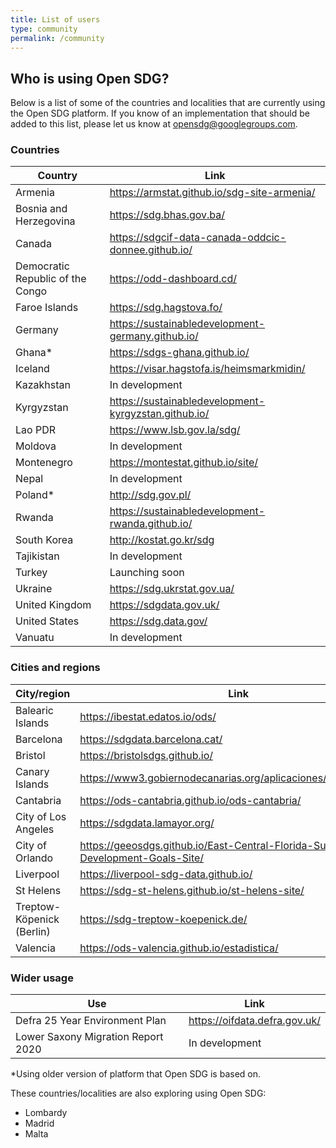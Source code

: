```yaml
---
title: List of users
type: community
permalink: /community
---
```


## Who is using Open SDG?

Below is a list of some of the countries and localities that are currently using the Open SDG platform.
If you know of an implementation that should be added to this list, please let us know at [opensdg@googlegroups.com](mailto:opensdg@googlegroups.com).

### Countries

|Country|Link|
|----|----|
|Armenia|<https://armstat.github.io/sdg-site-armenia/>|
|Bosnia and Herzegovina|<https://sdg.bhas.gov.ba/>|
|Canada|<https://sdgcif-data-canada-oddcic-donnee.github.io/>|
|Democratic Republic of the Congo|<https://odd-dashboard.cd/>|
|Faroe Islands|<https://sdg.hagstova.fo/>|
|Germany|<https://sustainabledevelopment-germany.github.io/>|
|Ghana* |<https://sdgs-ghana.github.io/>|
|Iceland|<https://visar.hagstofa.is/heimsmarkmidin/>|
|Kazakhstan|In development|
|Kyrgyzstan|<https://sustainabledevelopment-kyrgyzstan.github.io/>|
|Lao PDR|<https://www.lsb.gov.la/sdg/>|
|Moldova|In development|
|Montenegro|<https://montestat.github.io/site/>|
|Nepal|In development|
|Poland* |<http://sdg.gov.pl/>|
|Rwanda|<https://sustainabledevelopment-rwanda.github.io/>|
|South Korea|<http://kostat.go.kr/sdg>|
|Tajikistan|In development|
|Turkey|Launching soon|
|Ukraine|<https://sdg.ukrstat.gov.ua/>|
|United Kingdom|<https://sdgdata.gov.uk/>|
|United States|<https://sdg.data.gov/>|
|Vanuatu|In development|

### Cities and regions

|City/region|Link|
|----|----|
|Balearic Islands|<https://ibestat.edatos.io/ods/>|
|Barcelona|<https://sdgdata.barcelona.cat/>|
|Bristol|<https://bristolsdgs.github.io/>|
|Canary Islands|<https://www3.gobiernodecanarias.org/aplicaciones/appsistac/ods/>|
|Cantabria|<https://ods-cantabria.github.io/ods-cantabria/>|
|City of Los Angeles|<https://sdgdata.lamayor.org/>|
|City of Orlando|<https://geeosdgs.github.io/East-Central-Florida-Sustainable-Development-Goals-Site/>|
|Liverpool|<https://liverpool-sdg-data.github.io/>|
|St Helens|<https://sdg-st-helens.github.io/st-helens-site/>|
|Treptow-Köpenick (Berlin)|<https://sdg-treptow-koepenick.de/>|
|Valencia|<https://ods-valencia.github.io/estadistica/>|

### Wider usage

|Use|Link|
|---|----|
|Defra 25 Year Environment Plan|<https://oifdata.defra.gov.uk/>|
|Lower Saxony Migration Report 2020|In development|


\*Using older version of platform that Open SDG is based on.

These countries/localities are also exploring using Open SDG: 

- Lombardy
- Madrid
- Malta
